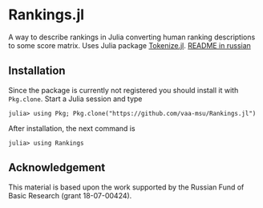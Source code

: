 # Rankings.jl

A way to describe rankings in Julia converting human ranking descriptions to some score matrix.
Uses Julia package [Tokenize.jl](https://github.com/JuliaLang/Tokenize.jl). [README in russian](README.ru.md)

## Installation

Since the package is currently not registered you should install it with `Pkg.clone`.
Start a Julia session and type
```julia-repl
julia> using Pkg; Pkg.clone("https://github.com/vaa-msu/Rankings.jl")
```
After installation, the next command is
```julia-repl
julia> using Rankings
```

## Acknowledgement

This material is based upon the work supported by the Russian Fund of Basic Research (grant 18-07-00424).
